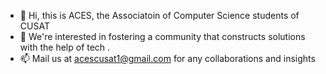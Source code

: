 - 👋 Hi, this is ACES, the Associatoin of Computer Science students of CUSAT
- 👀 We're interested in fostering a community that constructs solutions with the help of tech . 
- 📫 Mail us at acescusat1@gmail.com for any collaborations and insights

<!---
acescusatofficial/acescusatofficial is a ✨ special ✨ repository because its `README.md` (this file) appears on your GitHub profile.
You can click the Preview link to take a look at your changes.
--->

